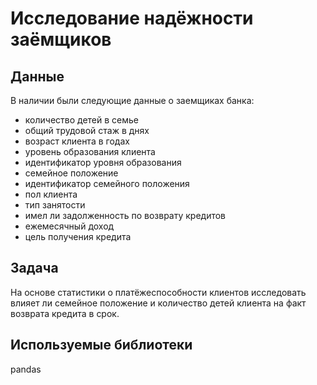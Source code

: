# Исследование надёжности заёмщиков
## Данные
В наличии были следующие данные о заемщиках банка:
* количество детей в семье
* общий трудовой стаж в днях
* возраст клиента в годах
* уровень образования клиента
* идентификатор уровня образования
* семейное положение
* идентификатор семейного положения
* пол клиента
* тип занятости
* имел ли задолженность по возврату кредитов
* ежемесячный доход
* цель получения кредита
## Задача
На основе статистики о платёжеспособности клиентов исследовать влияет ли семейное положение и количество детей клиента на факт возврата кредита в срок.

## Используемые библиотеки
pandas

